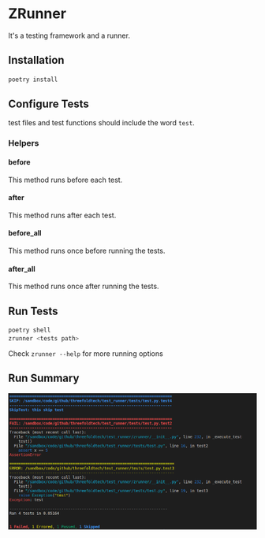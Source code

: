 # ZRunner

It's a testing framework and a runner.

## Installation

```bash
poetry install
```

## Configure Tests

test files and test functions should include the word `test`.

### Helpers

#### before

This method runs before each test.

#### after

This method runs after each test.

#### before_all

This method runs once before running the tests.

#### after_all

This method runs once after running the tests.

## Run Tests

```bash
poetry shell
zrunner <tests path>
```

Check `zrunner --help` for more running options

## Run Summary

![summary](assets/summary.png)
